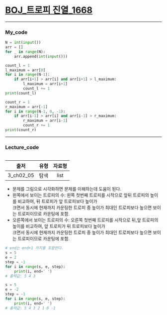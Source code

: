 # [BOJ_트로피 진열_1668](https://www.acmicpc.net/problem/1668)
***
### My_code
```python
N = int(input())
arr = []
for _ in range(N):
    arr.append(int(input()))

count_l = 1
l_maximum = arr[0]
for i in range(N-1):
    if arr[i+1] > arr[i] and arr[i+1] > l_maximum:
        l_maximum = arr[i+1]
        count_l += 1
print(count_l)

count_r = 1
r_maximum = arr[-1]
for i in range(N-1, 0, -1):
    if arr[i-1] > arr[i] and arr[i-1] > r_maximum:
        r_maximum = arr[i-1]
        count_r += 1
print(count_r)
```
***
### Lecture_code
```python

```
|출저|유형|자료형|
|:---:|:---:|:---:|
|3_ch02_05|탐색|list|
* 문제를 그림으로 시각화하면 문제를 이해하는데 도움이 된다.
* 왼쪽에서 보이는 트로피의 수: 왼쪽 첫번째 트로피를 시작으로 앞뒤 트로피의 높이를 비교하여, 뒤 트로피가 앞 트로피보다 높이가<br/> 
  크면서 동시에 현재까지 카운팅한 트로피 중 높이가 최대인 트로피보다 높으면 보이는 트로피이므로 카운팅에 포함.
* 오른쪽에서 보이는 트로피의 수: 오른쪽 첫번째 트로피를 시작으로 뒤,앞 트로피의 높이를 비교하여, 앞 트로피가 뒤 트로피보다 높이가<br/> 
  크면서 동시에 현재까지 카운팅한 트로피 중 높이가 최대인 트로피보다 높으면 보이는 트로피이므로 카운팅에 포함.
 
```python
# end는 end+1 까지를 포함한다.
s = 5
e = 2
step = -1
for i in range(s, e, step):
    print(i, end=' ')
# 출력값: 5 4 3

s = 5
e = -2
step = -1
for i in range(s, e, step):
    print(i, end=' ')
# 출력값: 5 4 3 2 1 0 -1
```
